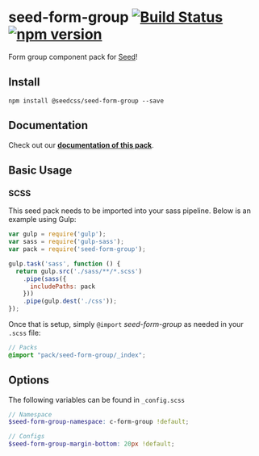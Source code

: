 # seed-form-group [![Build Status](https://travis-ci.org/helpscout/seed-form-group.svg?branch=master)](https://travis-ci.org/helpscout/seed-form-group) [![npm version](https://badge.fury.io/js/%40seedcss%2Fseed-form-group.svg)](https://badge.fury.io/js/%40seedcss%2Fseed-form-group)

Form group component pack for [Seed](https://github.com/helpscout/seed)!

## Install
```
npm install @seedcss/seed-form-group --save
```


## Documentation

Check out our **[documentation of this pack](http://developer.helpscout.net/seed/packs/seed-form-group/)**.


## Basic Usage

### SCSS
This seed pack needs to be imported into your sass pipeline. Below is an example using Gulp:


```javascript
var gulp = require('gulp');
var sass = require('gulp-sass');
var pack = require('seed-form-group');

gulp.task('sass', function () {
  return gulp.src('./sass/**/*.scss')
    .pipe(sass({
      includePaths: pack
    }))
    .pipe(gulp.dest('./css'));
});
```

Once that is setup, simply `@import` *seed-form-group* as needed in your `.scss` file:

```scss
// Packs
@import "pack/seed-form-group/_index";
```

## Options

The following variables can be found in `_config.scss`

```scss
// Namespace
$seed-form-group-namespace: c-form-group !default;

// Configs
$seed-form-group-margin-bottom: 20px !default;
```
